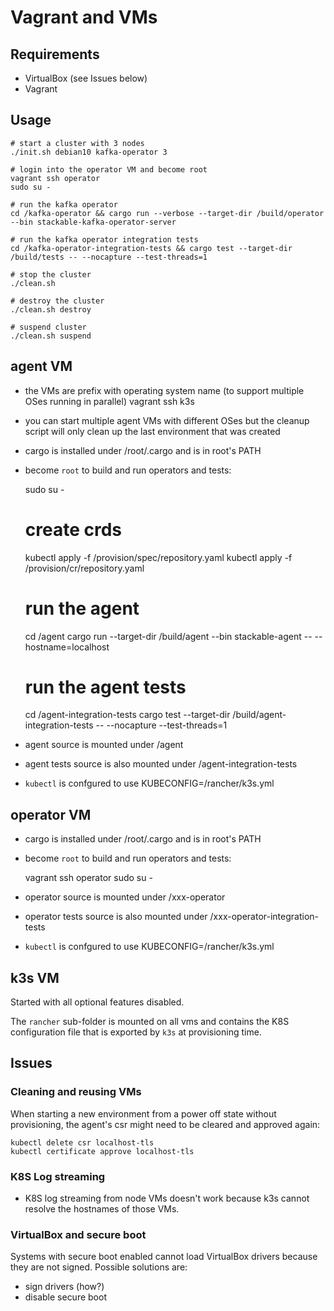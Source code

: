 # Vagrant and VMs

## Requirements

* VirtualBox (see Issues below)
* Vagrant

## Usage

    # start a cluster with 3 nodes
    ./init.sh debian10 kafka-operator 3

    # login into the operator VM and become root
    vagrant ssh operator
    sudo su -

    # run the kafka operator
    cd /kafka-operator && cargo run --verbose --target-dir /build/operator --bin stackable-kafka-operator-server

    # run the kafka operator integration tests
    cd /kafka-operator-integration-tests && cargo test --target-dir /build/tests -- --nocapture --test-threads=1 

    # stop the cluster
    ./clean.sh

    # destroy the cluster
    ./clean.sh destroy

    # suspend cluster
    ./clean.sh suspend


## agent VM

* the VMs are prefix with operating system name (to support multiple OSes running in parallel)
    vagrant ssh k3s
* you can start multiple agent VMs with different OSes but the cleanup script will only clean up the last environment that was created
* cargo is installed under /root/.cargo and is in root's PATH
* become `root` to build and run operators and tests:

    sudo su -
    # create crds
    kubectl apply -f /provision/spec/repository.yaml
    kubectl apply -f /provision/cr/repository.yaml

    # run the agent
    cd /agent
    cargo run --target-dir /build/agent --bin stackable-agent -- --hostname=localhost

    # run the agent tests
    cd /agent-integration-tests
    cargo test --target-dir /build/agent-integration-tests -- --nocapture --test-threads=1

* agent source is mounted under /agent
* agent tests source is also mounted under /agent-integration-tests
* `kubectl` is confgured to use KUBECONFIG=/rancher/k3s.yml

## operator VM

* cargo is installed under /root/.cargo and is in root's PATH
* become `root` to build and run operators and tests:

    vagrant ssh operator
    sudo su -
* operator source is mounted under /xxx-operator
* operator tests source is also mounted under /xxx-operator-integration-tests
* `kubectl` is confgured to use KUBECONFIG=/rancher/k3s.yml

## k3s VM

Started with all optional features disabled.

The `rancher` sub-folder is mounted on all vms and contains the K8S configuration file that is exported by `k3s` at provisioning time.

## Issues

### Cleaning and reusing VMs

When starting a new environment from a power off state without provisioning, the agent's csr might need to be cleared and approved again:

    kubectl delete csr localhost-tls
    kubectl certificate approve localhost-tls

### K8S Log streaming

* K8S log streaming from node VMs doesn't work because k3s cannot resolve the hostnames of those VMs. 

### VirtualBox and secure boot

Systems with secure boot enabled cannot load VirtualBox drivers because they are not signed. Possible solutions are:
* sign drivers (how?)
* disable secure boot


